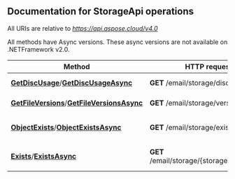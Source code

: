 
## Documentation for StorageApi operations

All URIs are relative to *https://api.aspose.cloud/v4.0*

All methods have Async versions. These async versions are not available on .NETFramework v2.0.

Method | HTTP request | Description
------------- | ------------- | -------------
[**GetDiscUsage**](StorageApi.md#GetDiscUsage)/[**GetDiscUsageAsync**](StorageApi.md#GetDiscUsageAsync)| **GET** /email/storage/disc| Get disc usage
[**GetFileVersions**](StorageApi.md#GetFileVersions)/[**GetFileVersionsAsync**](StorageApi.md#GetFileVersionsAsync)| **GET** /email/storage/version/{path}| Get file versions
[**ObjectExists**](StorageApi.md#ObjectExists)/[**ObjectExistsAsync**](StorageApi.md#ObjectExistsAsync)| **GET** /email/storage/exist/{path}| Check if file or folder exists
[**Exists**](StorageApi.md#Exists)/[**ExistsAsync**](StorageApi.md#ExistsAsync)| **GET** /email/storage/{storageName}/exist| Check if storage exists


